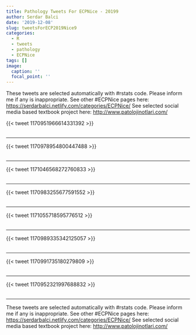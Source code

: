 ```yaml
---
title: Pathology Tweets For ECPNice - 20199
author: Serdar Balci
date: '2019-12-08'
slug: tweetsForECP2019Nice9
categories:
  - R
  - tweets
  - pathology
  - ECPNice
tags: []
image:
  caption: ''
  focal_point: ''
---
```



These tweets are selected automatically with #rstats code. Please inform me if any is inappropriate.
See other #ECPNice pages here: https://serdarbalci.netlify.com/categories/ECPNice/ 
See selected social media based textbook project here: http://www.patolojinotlari.com/

{{< tweet 1170951966614331392 >}}
<br>
<br>
<hr>
{{< tweet 1170978954800447488 >}}
<br>
<br>
<hr>
{{< tweet 1171046568272760833 >}}
<br>
<br>
<hr>
{{< tweet 1170983255677591552 >}}
<br>
<br>
<hr>
{{< tweet 1171055718595776512 >}}
<br>
<br>
<hr>
{{< tweet 1170989335342125057 >}}
<br>
<br>
<hr>
{{< tweet 1170991735180279809 >}}
<br>
<br>
<hr>
{{< tweet 1170952321997688832 >}}
<br>
<br>
<hr>


These tweets are selected automatically with #rstats code. Please inform me if any is inappropriate.
See other #ECPNice pages here: https://serdarbalci.netlify.com/categories/ECPNice/ 
See selected social media based textbook project here: http://www.patolojinotlari.com/
